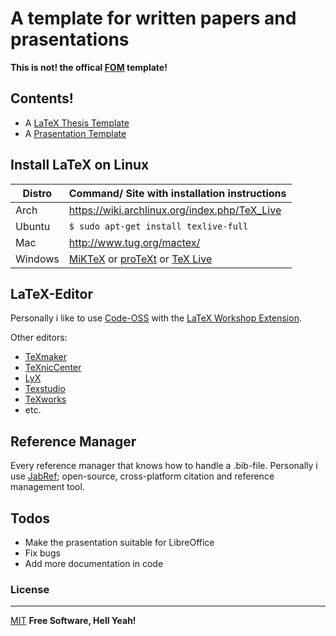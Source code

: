 # A template for written papers and prasentations
**This is not! the offical [FOM](https://www.fom.de/) template!**

## Contents!

  - A [LaTeX Thesis Template](https://gitlab.com/schubilab/thesis-templates/-/tree/master/thesis_template)
  - A [Prasentation Template](https://gitlab.com/schubilab/thesis-templates/-/blob/master/praesentation_template/FOM_presentation_template.pptx)

## Install LaTeX on Linux
| Distro | Command/ Site with installation instructions |
| ------ | ------ |
| Arch | https://wiki.archlinux.org/index.php/TeX_Live |
| Ubuntu | ```$ sudo apt-get install texlive-full``` |
| Mac | http://www.tug.org/mactex/ |
| Windows | [MiKTeX](https://miktex.org/) or [proTeXt](http://www.tug.org/protext/) or [TeX Live](http://www.tug.org/texlive/) |

## LaTeX-Editor

Personally i like to use [Code-OSS](https://github.com/Microsoft/vscode) with the [LaTeX Workshop Extension](https://marketplace.visualstudio.com/items?itemName=James-Yu.latex-workshop).

Other editors:
  - [TeXmaker](http://www.xm1math.net/texmaker/)
  - [TeXnicCenter](http://www.texniccenter.org/)
  - [LyX](https://www.lyx.org/Home)
  - [Texstudio](http://texstudio.sourceforge.net/)
  - [TeXworks](https://www.tug.org/texworks/)
  - etc.


## Reference Manager

Every reference manager that knows how to handle a .bib-file.
Personally i use [JabRef](https://www.jabref.org/#); open-source, cross-platform citation and reference management tool.

## Todos
 - Make the prasentation suitable for LibreOffice
 - Fix bugs
 - Add more documentation in code


### License
----

[MIT](https://gitlab.com/schubilab/thesis-templates/-/blob/master/LICENSE)
**Free Software, Hell Yeah!**


